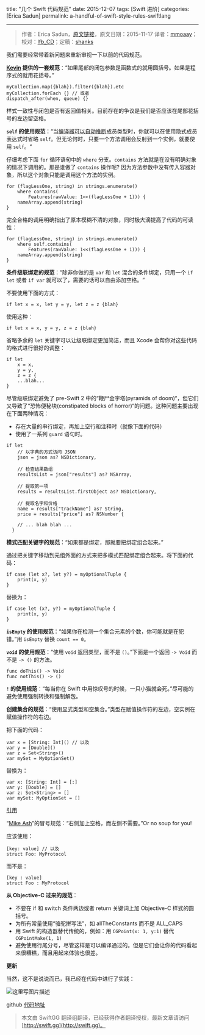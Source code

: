 title: "几个 Swift 代码规范"
date: 2015-12-07
tags: [Swift 进阶]
categories: [Erica Sadun]
permalink: a-handful-of-swift-style-rules-swiftlang

---
> 作者：Erica Sadun，[原文链接](http://ericasadun.com/2015/11/17/a-handful-of-swift-style-rules-swiftlang/)，原文日期：2015-11-17
> 译者：[mmoaay](http://mmoaay.photo/)；校对：[lfb_CD](http://weibo.com/lfbWb)；定稿：[shanks](http://codebuild.me/)
  







<!--此处开始正文-->

我们需要经常带着新问题来重新审视一下以前的代码规范。

<!--more-->

**[Kevin](http://twitter.com/Eridius) 提供的一套规范**：“如果尾部的闭包参数是函数式的就用圆括号。如果是程序式的就用花括号。”

```
myCollection.map({blah}).filter({blah}).etc
myCollection.forEach {} // 或者 
dispatch_after(when, queue) {}
```

样式一致性与闭包是否有返回值相关。目前存在的争议是我们是否应该在尾部花括号的左边留空格。

**`self` 的使用规范**：“当[编译器可以自动推断](http://ericasadun.com/2015/04/21/swift-occams-code-razor/)成员类型时，你就可以在使用隐式成员表达式时省略 `self`。但无论何时，只要一个方法调用会反射到一个实例，就要使用 `self`。“

仔细考虑下面 `for` 循环语句中的 `where` 分支。`contains` 方法就是在没有明确对象的情况下调用的。那是谁做了 `contains` 操作呢? 因为方法参数中没有传入容器对象，所以这个对象只能是调用这个方法的实例。

```
for (flagLessOne, string) in strings.enumerate() 
    where contains(
        Features(rawValue: 1<<(flagLessOne + 1))) {
    nameArray.append(string)
}
```

完全合格的调用明确指出了原本模糊不清的对象，同时极大滴提高了代码的可读性：

```
for (flagLessOne, string) in strings.enumerate() 
    where self.contains(
        Features(rawValue: 1<<(flagLessOne + 1))) {
    nameArray.append(string)
}
```

**条件级联绑定的规范**：“除非你做的是 `var` 和 `let` 混合的条件绑定，只用一个 `if let` 或者 `if var` 就可以了，需要的话可以自由添加空格。“

不要使用下面的方式：

```
if let x = x, let y = y, let z = z {blah}
```

使用这种：

```
if let x = x, y = y, z = z {blah}
```

省略多余的 `let` 关键字可以让级联绑定更加简洁，而且 Xcode 会帮你对这些代码的格式进行很好的调整：

```
if let
    x = x,
    y = y,
    z = z {
    ...blah...
}
```

尽管级联绑定避免了 pre-Swift 2 中的“鞭尸金字塔(pyramids of doom)“，但它们又导致了“恐怖便秘块(constipated blocks of horror)“的问题。这种问题主要出现在下面两种情况：

 - 存在大量的串行绑定，再加上空行和注释时（就像下面的代码）
 - 使用了一系列 `guard` 语句时。

```
if let
    // 以字典的方式访问 JSON 
    json = json as? NSDictionary,

    // 检查结果数组
    resultsList = json["results"] as? NSArray,

    // 提取第一项
    results = resultsList.firstObject as? NSDictionary,

    // 提取名字和价格
    name = results["trackName"] as? String, 
    price = results["price"] as? NSNumber {

    // ... blah blah ...
  }
```

**模式匹配关键字的规范**：“如果都是绑定，那就要把绑定组合起来。”

通过把关键字移动到元组外面的方式来把多模式匹配绑定组合起来。将下面的代码：

```
if case (let x?, let y?) = myOptionalTuple {
    print(x, y)
}
```

替换为：

```
if case let (x?, y?) = myOptionalTuple {
    print(x, y)
}
```

**`isEmpty` 的使用规范**：“如果你在检测一个集合元素的个数，你可能就是在犯错。”用 `isEmpty` 替换 `count == 0`。

**`void` 的使用规范**：“使用 `void` 返回类型，而不是 `()`。”下面是一个返回 `-> Void` 而不是 `-> ()` 的方法。

```
func doThis() -> Void 
func notThis() -> ()
```

**`!` 的使用规范**：“每当你在 Swift 中用惊叹号的时候，一只小猫就会死。”尽可能的避免使用强制转换和强制解包。

**创建集合的规范**：“使用显式类型和空集合。”类型在赋值操作符的左边，空实例在赋值操作符的右边。

把下面的代码：

```
var x = [String: Int]() // 以及
var y = [Double]()
var z = Set<String>()
var mySet = MyOptionSet()
```

替换为：

```
var x: [String: Int] = [:]
var y: [Double] = []
var z: Set<String> = []
var mySet: MyOptionSet = []
```

[引用](https://twitter.com/_jackhl/status/646723367576276992)

“[Mike Ash](http://mikeash.com/)”的冒号规范：“右侧加上空格，而左侧不需要。”Or no soup for you!

应该使用：

```
[key: value] // 以及
struct Foo: MyProtocol
```

而不是：

```
[key : value]
struct Foo : MyProtocol
```

**从 Objective-C 过来的规范**：

 - 不要在 if 和 switch 条件两边或者 return 关键词上加 Objective-C 样式的圆括号。
 - 为所有常量使用“骆驼拼写法”，如 allTheConstants 而不是 ALL_CAPS
 - 用 Swift 的构造器替代传统的，例如：用 `CGPoint(x: 1, y:1)` 替代 `CGPointMake(1, 1)`
 - 避免使用行尾分号，尽管这样是可以编译通过的。但是它们会让你的代码看起来很糟糕，而且用起来体验也很差。

**更新**

当然，这不是说说而已，我已经在代码中进行了实践：

![这里写图片描述](/img/articles/a-handful-of-swift-style-rules-swiftlang/Screen-Shot-2015-11-18-at-10.31.13-AM.png1449449055.5795417)

github [代码地址](https://github.com/erica/testlint)



> 本文由 SwiftGG 翻译组翻译，已经获得作者翻译授权，最新文章请访问 [http://swift.gg](http://swift.gg)。